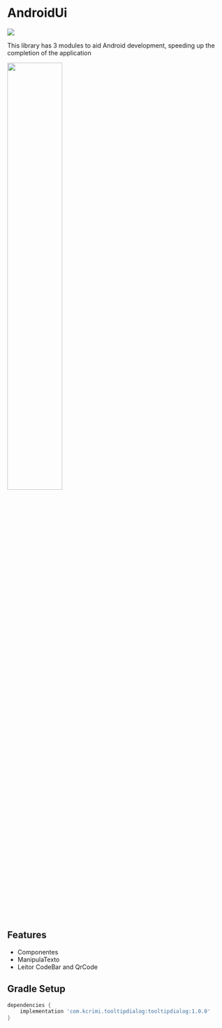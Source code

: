  AndroidUi
======

[![](https://jitpack.io/v/Concyline/Androidui.svg)](https://jitpack.io/#Concyline/Androidui)

This library has 3 modules to aid Android development, speeding up the completion of the application

<img src="https://github.com/Concyline/AndroidUi/blob/master/img/componentes.gif" width="50%">

 Features
------
 * Componentes
 * ManipulaTexto
 * Leitor CodeBar and QrCode
 
 Gradle Setup
------

```Groovy
dependencies {
    implementation 'com.kcrimi.tooltipdialog:tooltipdialog:1.0.0'
}
```
